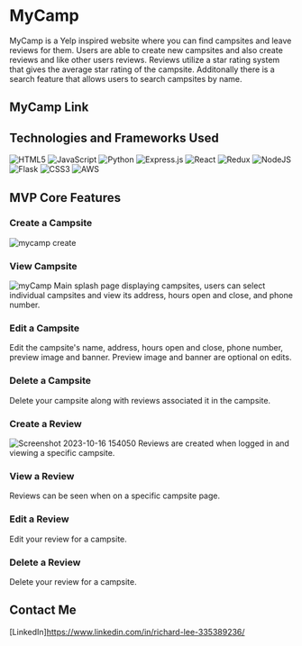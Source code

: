# MyCamp
MyCamp is a Yelp inspired website where you can find campsites and leave reviews for them. Users are able to create new campsites and also create reviews and like other users reviews. Reviews utilize a star rating system that gives the average star rating of the campsite. Additonally there is a search feature that allows users to search campsites by name.


## MyCamp Link
[MyCamp]:https://mycamp-gest.onrender.com/
## Technologies and Frameworks Used
![HTML5](https://img.shields.io/badge/html5-%23E34F26.svg?style=for-the-badge&logo=html5&logoColor=white)
![JavaScript](https://img.shields.io/badge/javascript-%23323330.svg?style=for-the-badge&logo=javascript&logoColor=%23F7DF1E)
![Python](https://img.shields.io/badge/python-3670A0?style=for-the-badge&logo=python&logoColor=ffdd54)
![Express.js](https://img.shields.io/badge/express.js-%23404d59.svg?style=for-the-badge&logo=express&logoColor=%2361DAFB)
![React](https://img.shields.io/badge/react-%2320232a.svg?style=for-the-badge&logo=react&logoColor=%2361DAFB)
![Redux](https://img.shields.io/badge/redux-%23593d88.svg?style=for-the-badge&logo=redux&logoColor=white)
![NodeJS](https://img.shields.io/badge/node.js-6DA55F?style=for-the-badge&logo=node.js&logoColor=white)
![Flask](https://img.shields.io/badge/flask-%23000.svg?style=for-the-badge&logo=flask&logoColor=white)
![CSS3](https://img.shields.io/badge/css3-%231572B6.svg?style=for-the-badge&logo=css3&logoColor=white)
![AWS](https://img.shields.io/badge/AWS-%23FF9900.svg?style=for-the-badge&logo=amazon-aws&logoColor=white)

## MVP Core Features

### Create a Campsite
![mycamp create](https://github.com/RichyLee95/MyCamp/assets/123135524/1d040e25-f867-49dd-9249-89e03794a71a)

### View Campsite
![myCamp](https://github.com/RichyLee95/MyCamp/assets/123135524/07def14d-626d-4500-b232-0f02e98105b4)
Main splash page displaying campsites, users can select individual campsites and view its address, hours open and close, and phone number.
### Edit a Campsite
Edit the campsite's name, address, hours open and close, phone number, preview image and banner. Preview image and banner are optional on edits.
### Delete a Campsite
Delete your campsite along with reviews associated it in the campsite.
### Create a Review
![Screenshot 2023-10-16 154050](https://github.com/RichyLee95/MyCamp/assets/123135524/d4b42245-c6d7-40d4-b83a-3443071dea8a)
Reviews are created when logged in and viewing a specific campsite.
### View a Review
Reviews can be seen when on a specific campsite page.
### Edit a Review
Edit your review for a campsite.
### Delete a Review
Delete your review for a campsite.
## Contact Me
[LinkedIn]https://www.linkedin.com/in/richard-lee-335389236/
